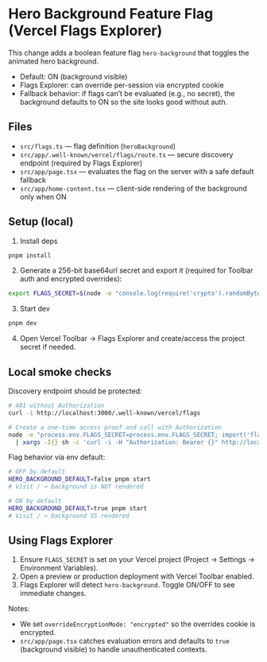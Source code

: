 # Hero Background Feature Flag (Vercel Flags Explorer)

This change adds a boolean feature flag `hero-background` that toggles the animated hero background.

- Default: ON (background visible)
- Flags Explorer: can override per-session via encrypted cookie
- Fallback behavior: if flags can’t be evaluated (e.g., no secret), the background defaults to ON so the site looks good without auth.

## Files

- `src/flags.ts` — flag definition (`heroBackground`)
- `src/app/.well-known/vercel/flags/route.ts` — secure discovery endpoint (required by Flags Explorer)
- `src/app/page.tsx` — evaluates the flag on the server with a safe default fallback
- `src/app/home-content.tsx` — client-side rendering of the background only when ON

## Setup (local)

1) Install deps

```bash
pnpm install
```

2) Generate a 256-bit base64url secret and export it (required for Toolbar auth and encrypted overrides):

```bash
export FLAGS_SECRET=$(node -e "console.log(require('crypto').randomBytes(32).toString('base64url'))")
```

3) Start dev

```bash
pnpm dev
```

4) Open Vercel Toolbar → Flags Explorer and create/access the project secret if needed.

## Local smoke checks

Discovery endpoint should be protected:

```bash
# 401 without Authorization
curl -i http://localhost:3000/.well-known/vercel/flags

# Create a one-time access proof and call with Authorization
node -e "process.env.FLAGS_SECRET=process.env.FLAGS_SECRET; import('flags').then(async m=>console.log(await m.createAccessProof()))" \
  | xargs -I{} sh -c 'curl -i -H "Authorization: Bearer {}" http://localhost:3000/.well-known/vercel/flags'
```

Flag behavior via env default:

```bash
# OFF by default
HERO_BACKGROUND_DEFAULT=false pnpm start
# Visit / → background is NOT rendered

# ON by default
HERO_BACKGROUND_DEFAULT=true pnpm start
# Visit / → background IS rendered
```

## Using Flags Explorer

1) Ensure `FLAGS_SECRET` is set on your Vercel project (Project → Settings → Environment Variables).
2) Open a preview or production deployment with Vercel Toolbar enabled.
3) Flags Explorer will detect `hero-background`. Toggle ON/OFF to see immediate changes.

Notes:
- We set `overrideEncryptionMode: "encrypted"` so the overrides cookie is encrypted.
- `src/app/page.tsx` catches evaluation errors and defaults to `true` (background visible) to handle unauthenticated contexts.

